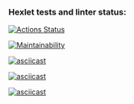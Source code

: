 ### Hexlet tests and linter status:
[![Actions Status](https://github.com/JohnyTest12345/python-project-49/actions/workflows/hexlet-check.yml/badge.svg)](https://github.com/JohnyTest12345/python-project-49/actions)

[![Maintainability](https://api.codeclimate.com/v1/badges/9b8a458a4a835196aba0/maintainability)](https://codeclimate.com/github/JohnyTest12345/python-project-49/maintainability)

[![asciicast](https://asciinema.org/a/KjCGiVEPZYCZWZHenKafSmiel.svg)](https://asciinema.org/a/KjCGiVEPZYCZWZHenKafSmiel)

[![asciicast](https://asciinema.org/a/slJTayITaIJapgsLN3TyzYLLr.svg)](https://asciinema.org/a/slJTayITaIJapgsLN3TyzYLLr)

[![asciicast](https://asciinema.org/a/5552uPUZ4kjhbFsf5PZwRhCYl.svg)](https://asciinema.org/a/5552uPUZ4kjhbFsf5PZwRhCYl)